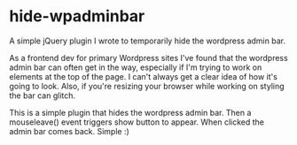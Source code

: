# hide-wpadminbar
A simple jQuery plugin I wrote to temporarily hide the wordpress admin bar. 

As a frontend dev for primary Wordpress sites I've found that the wordpress admin bar can often get in the way, especially if I'm trying to work on elements at the top of the page. I can't always get a clear idea of how it's going to look. Also, if you're resizing your browser while working on styling the bar can glitch. 

This is a simple plugin that hides the wordpress admin bar. Then a mouseleave() event triggers show button to appear. When clicked the admin bar comes back. Simple :)
